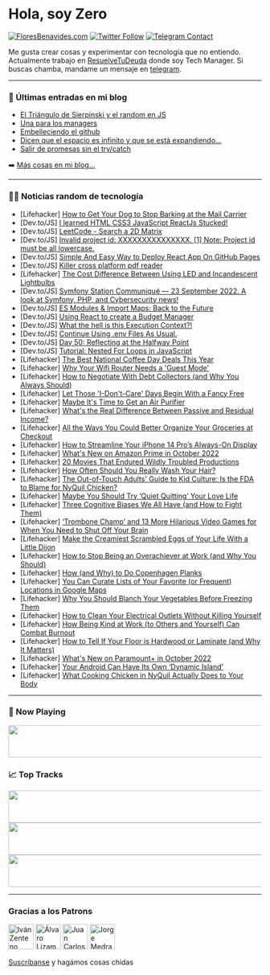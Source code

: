 # Hola, soy Zero

[![FloresBenavides.com](https://img.shields.io/website?down_message=oops&label=MiBlog&style=for-the-badge&up_message=online&url=https%3A%2F%2Ffloresbenavides.com)](https://floresbenavides.com) [![Twitter Follow](https://img.shields.io/twitter/follow/ZeroDragon?color=%231DA1F2&label=Follow&logo=twitter&logoColor=ffffff&style=for-the-badge)](https://twitter.com/zerodragon) [![Telegram Contact](https://img.shields.io/badge/escr%C3%ADbeme-ZeroDragon-%2326A5E4?style=for-the-badge&logo=telegram)](https://t.me/zerodragon)

Me gusta crear cosas y experimentar con tecnología que no entiendo.
Actualmente trabajo en [ResuelveTuDeuda](http://github.com/resuelve) donde soy Tech Manager.
Si buscas chamba, mandame un mensaje en [telegram](https://t.me/zerodragon).

---

### 📕 Últimas entradas en mi blog
<!-- BLOG-POST-LIST:START -->
- [El Triángulo de Sierpinski y el random en JS](https://floresbenavides.com/el-triangulo-de-sierpinski-y-el-random-en-js/)
- [Una para los managers](https://floresbenavides.com/una-para-los-managers/)
- [Embelleciendo el github](https://floresbenavides.com/embelleciendo-el-github/)
- [Dicen que el espacio es infinito y que se está expandiendo…](https://floresbenavides.com/dicen-que-el-espacio-es-infinito-y-que-se-esta-expandiendo/)
- [Salir de promesas sin el try/catch](https://floresbenavides.com/salir-de-promesas-sin-el-try-catch/)
<!-- BLOG-POST-LIST:END -->

➡️ [Más cosas en mi blog...](https://floresbenavides.com)

---

### 👨‍💻 Noticias random de tecnología
<!-- TECH-POSTS:START -->
- [Lifehacker] [How to Get Your Dog to Stop Barking at the Mail Carrier](https://lifehacker.com/how-to-get-your-dog-to-stop-barking-at-the-mail-carrier-1849576069)
- [Dev.to/JS] [I learned HTML CSS3 JavaScript ReactJs Stucked!](https://dev.to/faheem4545/i-learned-html-css3-javascript-reactjs-stucked-2g4l)
- [Dev.to/JS] [LeetCode - Search a 2D Matrix](https://dev.to/_alkesh26/leetcode-search-a-2d-matrix-2m1m)
- [Dev.to/JS] [Invalid project id: XXXXXXXXXXXXXXX. [1] Note: Project id must be all lowercase.](https://dev.to/khanbaba302/invalid-project-id-xxxxxxxxxxxxxxx-1-note-project-id-must-be-all-lowercase-1b0l)
- [Dev.to/JS] [Simple And Easy Way to Deploy React App On GitHub Pages](https://dev.to/vibhamishra07/simple-and-easy-way-to-deploy-react-app-on-github-pages-5e7a)
- [Dev.to/JS] [Killer cross platform pdf reader](https://dev.to/sarcxd/killer-pdf-cross-platform-reader-4pgp)
- [Lifehacker] [The Cost Difference Between Using LED and Incandescent Lightbulbs](https://lifehacker.com/the-cost-difference-between-using-led-and-incandescent-1849576073)
- [Dev.to/JS] [Symfony Station Communiqué — 23 September 2022. A look at Symfony, PHP, and Cybersecurity news!](https://dev.to/reubenwalker64/symfony-station-communique-23-september-2022-a-look-at-symfony-php-and-cybersecurity-news-bn5)
- [Dev.to/JS] [ES Modules &amp; Import Maps: Back to the Future](https://dev.to/valeriavg/es-modules-import-maps-back-to-the-future-56o)
- [Dev.to/JS] [Using React to create a Budget Manager](https://dev.to/gbadeboife/using-react-to-create-a-budget-manager-59jh)
- [Dev.to/JS] [What the hell is this Execution Context?!](https://dev.to/tanishqkrk/what-the-hell-is-this-execution-context-4bcc)
- [Dev.to/JS] [Continue Using .env Files As Usual.](https://dev.to/wiseai/continue-using-env-files-as-usual-2am5)
- [Dev.to/JS] [Day 50: Reflecting at the Halfway Point](https://dev.to/ananfito/day-50-reflecting-at-the-halfway-point-30d7)
- [Dev.to/JS] [Tutorial: Nested For Loops in JavaScript](https://dev.to/codecupdev/tutorial-nested-for-loops-in-javascript-9na)
- [Lifehacker] [The Best National Coffee Day Deals This Year](https://lifehacker.com/the-best-national-coffee-day-deals-this-year-1849576080)
- [Lifehacker] [Why Your Wifi Router Needs a &#39;Guest Mode&#39;](https://lifehacker.com/why-your-wifi-router-needs-a-guest-mode-1849573880)
- [Lifehacker] [How to Negotiate With Debt Collectors &lpar;and Why You Always Should&rpar;](https://lifehacker.com/how-to-negotiate-with-debt-collectors-and-why-you-alwa-1849574201)
- [Lifehacker] [Let Those &#39;I-Don&#39;t-Care&#39; Days Begin With a Fancy Free](https://lifehacker.com/let-those-i-dont-care-days-begin-with-a-fancy-free-1849574080)
- [Lifehacker] [Maybe It&#39;s Time to Get an Air Purifier](https://lifehacker.com/maybe-its-time-to-get-an-air-purifier-1849574152)
- [Lifehacker] [What&#39;s the Real Difference Between Passive and Residual Income?](https://lifehacker.com/whats-the-real-difference-between-passive-and-residual-1849574141)
- [Lifehacker] [All the Ways You Could Better Organize Your Groceries at Checkout](https://lifehacker.com/all-the-ways-you-could-better-organize-your-groceries-a-1849573177)
- [Lifehacker] [How to Streamline Your iPhone 14 Pro’s Always-On Display](https://lifehacker.com/how-to-streamline-your-iphone-14-pro-s-always-on-displa-1849573196)
- [Lifehacker] [What&#39;s New on Amazon Prime in October 2022](https://lifehacker.com/whats-new-on-amazon-prime-in-october-2022-1849574079)
- [Lifehacker] [20 Movies That Endured Wildly Troubled Productions](https://lifehacker.com/20-movies-that-endured-wildly-troubled-productions-1849567973)
- [Lifehacker] [How Often Should You Really Wash Your Hair?](https://lifehacker.com/how-often-should-you-really-wash-your-hair-1849573305)
- [Lifehacker] [The Out-of-Touch Adults&#39; Guide to Kid Culture: Is the FDA to Blame for NyQuil Chicken?](https://lifehacker.com/is-tiktoks-nyquil-chicken-real-1849572108)
- [Lifehacker] [Maybe You Should Try ‘Quiet Quitting’ Your Love Life](https://lifehacker.com/maybe-you-should-try-quiet-quitting-your-love-life-1849571411)
- [Lifehacker] [Three Cognitive Biases We All Have &lpar;and How to Fight Them&rpar;](https://lifehacker.com/three-cognitive-biases-we-all-have-and-how-to-fight-th-1849570852)
- [Lifehacker] [‘Trombone Champ’ and 13 More Hilarious Video Games for When You Need to Shut Off Your Brain](https://lifehacker.com/trombone-champ-and-13-more-hilarious-video-games-for-1849570084)
- [Lifehacker] [Make the Creamiest Scrambled Eggs of Your Life With a Little Dijon](https://lifehacker.com/make-the-creamiest-scrambled-eggs-of-your-life-with-a-l-1849571185)
- [Lifehacker] [How to Stop Being an Overachiever at Work &lpar;and Why You Should&rpar;](https://lifehacker.com/how-to-stop-being-an-overachiever-at-work-and-why-you-1849570011)
- [Lifehacker] [How &lpar;and Why&rpar; to Do Copenhagen Planks](https://lifehacker.com/how-and-why-to-do-copenhagen-planks-1849569524)
- [Lifehacker] [You Can Curate Lists of Your Favorite &lpar;or Frequent&rpar; Locations in Google Maps](https://lifehacker.com/you-can-curate-lists-of-your-favorite-or-frequent-loc-1849569641)
- [Lifehacker] [Why You Should Blanch Your Vegetables Before Freezing Them](https://lifehacker.com/why-you-should-blanch-your-vegetables-before-freezing-t-1849569633)
- [Lifehacker] [How to Clean Your Electrical Outlets Without Killing Yourself](https://lifehacker.com/how-to-clean-your-electrical-outlets-without-killing-yo-1849568733)
- [Lifehacker] [How Being Kind at Work &lpar;to Others and Yourself&rpar; Can Combat Burnout](https://lifehacker.com/how-being-kind-at-work-to-others-and-yourself-can-com-1849568597)
- [Lifehacker] [How to Tell If Your Floor is Hardwood or Laminate &lpar;and Why It Matters&rpar;](https://lifehacker.com/how-to-tell-if-your-floor-is-hardwood-or-laminate-and-1849568470)
- [Lifehacker] [What&#39;s New on Paramount+ in October 2022](https://lifehacker.com/whats-new-on-paramount-in-october-2022-1849568896)
- [Lifehacker] [Your Android Can Have Its Own ‘Dynamic Island’](https://lifehacker.com/your-android-can-have-its-own-dynamic-island-1849568426)
- [Lifehacker] [What Cooking Chicken in NyQuil Actually Does to Your Body](https://lifehacker.com/what-cooking-chicken-in-nyquil-actually-does-to-your-bo-1849568210)<!-- TECH-POSTS:END -->

---

### 🎵 Now Playing
<a href="https://spotify-now-playing-dun.vercel.app/now-playing?open"><img src="https://spotify-now-playing-dun.vercel.app/now-playing" width="540" height="64"></a>

### 📈 Top Tracks
<a href="https://spotify-now-playing-dun.vercel.app/top-tracks?i=1&open"><img src="https://spotify-now-playing-dun.vercel.app/top-tracks?i=1" width="540" height="64"></a>
<a href="https://spotify-now-playing-dun.vercel.app/top-tracks?i=2&open"><img src="https://spotify-now-playing-dun.vercel.app/top-tracks?i=2" width="540" height="64"></a>
<a href="https://spotify-now-playing-dun.vercel.app/top-tracks?i=3&open"><img src="https://spotify-now-playing-dun.vercel.app/top-tracks?i=3" width="540" height="64"></a>

---

### Gracias a los Patrons
[<img src="https://avatars.githubusercontent.com/u/243380?v=4" alt="Iván Zenteno" width="50px">](https://github.com/k001) [<img src="https://avatars.githubusercontent.com/u/19955639?v=4" alt="Álvaro Lizama" width="50px">](https://github.com/alvarolizama) [<img src="https://avatars.githubusercontent.com/u/2718753?v=4" alt="Juan Carlos Ruiz" width="50px">](https://github.com/JuanCrg90) [<img src="https://avatars.githubusercontent.com/u/37025?v=4" alt="Jorge Medrano" width="50px">](https://github.com/h1pp1e) 

[Suscríbanse](https://www.patreon.com/zerodragon) y hagámos cosas chidas
